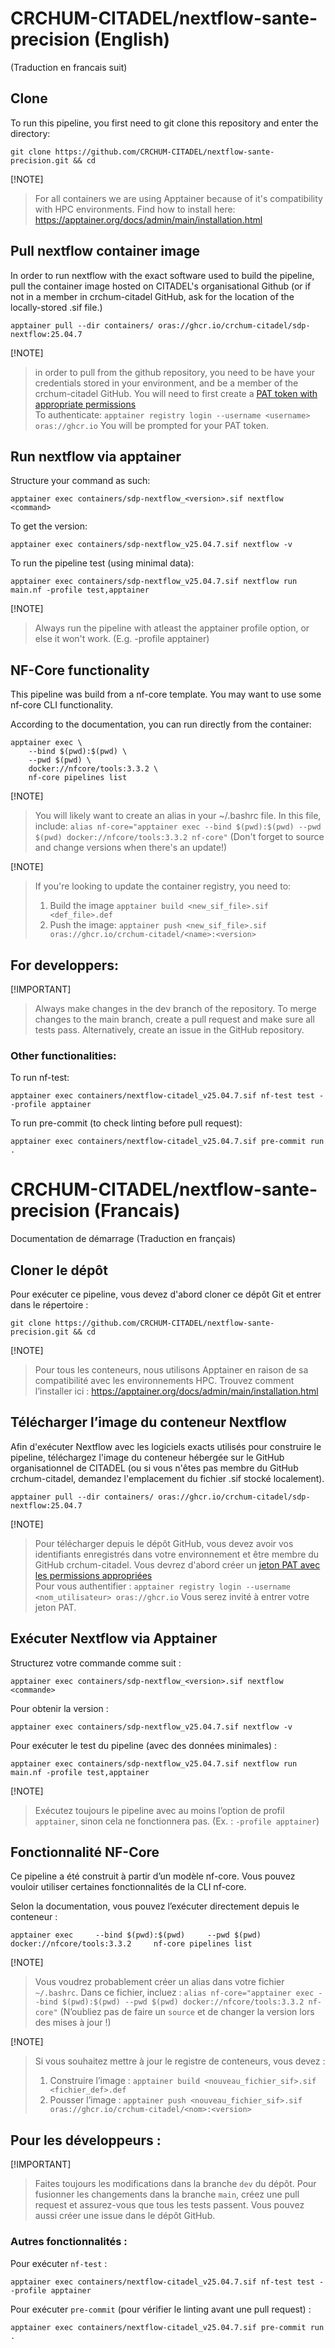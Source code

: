 # CRCHUM-CITADEL/nextflow-sante-precision (English)

(Traduction en francais suit)

## Clone
To run this pipeline, you first need to git clone this repository and enter the directory:
```
git clone https://github.com/CRCHUM-CITADEL/nextflow-sante-precision.git && cd
```

[!NOTE]
> For all containers we are using Apptainer because of it's compatibility with HPC environments.
> Find how to install here: https://apptainer.org/docs/admin/main/installation.html

## Pull nextflow container image
In order to run nextflow with the exact software used to build the pipeline, pull the container image hosted on CITADEL's organisational Github (or if not in a member in crchum-citadel GitHub, ask for the location of the locally-stored .sif file.)
```
apptainer pull --dir containers/ oras://ghcr.io/crchum-citadel/sdp-nextflow:25.04.7
```

[!NOTE]
> in order to pull from the github repository, you need to be have your credentials stored in your environment, and be a member of the crchum-citadel GitHub.
> You will need to first create a <a href="https://docs.github.com/en/authentication/keeping-your-account-and-data-secure/managing-your-personal-access-tokens" target="_blank">PAT token with appropriate permissions</a>  
> To authenticate:
> `apptainer registry login --username <username> oras://ghcr.io`
> You will be prompted for your PAT token.


## Run nextflow via apptainer

Structure your command as such:
```
apptainer exec containers/sdp-nextflow_<version>.sif nextflow <command>
```

To get the version:
```
apptainer exec containers/sdp-nextflow_v25.04.7.sif nextflow -v
```

To run the pipeline test (using minimal data):
```
apptainer exec containers/sdp-nextflow_v25.04.7.sif nextflow run main.nf -profile test,apptainer
```

[!NOTE]
> Always run the pipeline with atleast the apptainer profile option, or else it won't work. (E.g. -profile apptainer)


## NF-Core functionality

This pipeline was build from a nf-core template. You may want to use some nf-core CLI functionality.

According to the documentation, you can run directly from the container:
```
apptainer exec \
    --bind $(pwd):$(pwd) \
    --pwd $(pwd) \
    docker://nfcore/tools:3.3.2 \
    nf-core pipelines list
```

[!NOTE]
> You will likely want to create an alias in your ~/.bashrc file. In this file, include:
> `alias nf-core="apptainer exec --bind $(pwd):$(pwd) --pwd $(pwd) docker://nfcore/tools:3.3.2 nf-core"`
> (Don't forget to source and change versions when there's an update!)



[!NOTE]
> If you're looking to update the container registry, you need to:
> 1. Build the image
> `apptainer build <new_sif_file>.sif <def_file>.def`
> 2. Push the image:
> `apptainer push <new_sif_file>.sif oras://ghcr.io/crchum-citadel/<name>:<version>`


## For developpers:

[!IMPORTANT]
> Always make changes in the dev branch of the repository. To merge changes to the main branch, create a pull request and make sure all tests pass.
> Alternatively, create an issue in the GitHub repository.

### Other functionalities: 

To run nf-test:
```
apptainer exec containers/nextflow-citadel_v25.04.7.sif nf-test test --profile apptainer
```

To run pre-commit (to check linting before pull request):
```
apptainer exec containers/nextflow-citadel_v25.04.7.sif pre-commit run .
```

# CRCHUM-CITADEL/nextflow-sante-precision (Francais)

Documentation de démarrage (Traduction en français)

## Cloner le dépôt
Pour exécuter ce pipeline, vous devez d'abord cloner ce dépôt Git et entrer dans le répertoire :
```
git clone https://github.com/CRCHUM-CITADEL/nextflow-sante-precision.git && cd
```

[!NOTE]
> Pour tous les conteneurs, nous utilisons Apptainer en raison de sa compatibilité avec les environnements HPC.
> Trouvez comment l’installer ici : https://apptainer.org/docs/admin/main/installation.html

## Télécharger l’image du conteneur Nextflow
Afin d'exécuter Nextflow avec les logiciels exacts utilisés pour construire le pipeline, téléchargez l'image du conteneur hébergée sur le GitHub organisationnel de CITADEL (ou si vous n'êtes pas membre du GitHub crchum-citadel, demandez l'emplacement du fichier .sif stocké localement).
```
apptainer pull --dir containers/ oras://ghcr.io/crchum-citadel/sdp-nextflow:25.04.7
```

[!NOTE]
> Pour télécharger depuis le dépôt GitHub, vous devez avoir vos identifiants enregistrés dans votre environnement et être membre du GitHub crchum-citadel.
> Vous devrez d'abord créer un <a href="https://docs.github.com/en/authentication/keeping-your-account-and-data-secure/managing-your-personal-access-tokens" target="_blank">jeton PAT avec les permissions appropriées</a>  
> Pour vous authentifier :
> `apptainer registry login --username <nom_utilisateur> oras://ghcr.io`
> Vous serez invité à entrer votre jeton PAT.

## Exécuter Nextflow via Apptainer

Structurez votre commande comme suit :
```
apptainer exec containers/sdp-nextflow_<version>.sif nextflow <commande>
```

Pour obtenir la version :
```
apptainer exec containers/sdp-nextflow_v25.04.7.sif nextflow -v
```

Pour exécuter le test du pipeline (avec des données minimales) :
```
apptainer exec containers/sdp-nextflow_v25.04.7.sif nextflow run main.nf -profile test,apptainer
```

[!NOTE]
> Exécutez toujours le pipeline avec au moins l’option de profil `apptainer`, sinon cela ne fonctionnera pas. (Ex. : `-profile apptainer`)

## Fonctionnalité NF-Core

Ce pipeline a été construit à partir d’un modèle nf-core. Vous pouvez vouloir utiliser certaines fonctionnalités de la CLI nf-core.

Selon la documentation, vous pouvez l’exécuter directement depuis le conteneur :
```
apptainer exec     --bind $(pwd):$(pwd)     --pwd $(pwd)     docker://nfcore/tools:3.3.2     nf-core pipelines list
```

[!NOTE]
> Vous voudrez probablement créer un alias dans votre fichier `~/.bashrc`. Dans ce fichier, incluez :
> `alias nf-core="apptainer exec --bind $(pwd):$(pwd) --pwd $(pwd) docker://nfcore/tools:3.3.2 nf-core"`
> (N’oubliez pas de faire un `source` et de changer la version lors des mises à jour !)

[!NOTE]
> Si vous souhaitez mettre à jour le registre de conteneurs, vous devez :
> 1. Construire l’image :
> `apptainer build <nouveau_fichier_sif>.sif <fichier_def>.def`
> 2. Pousser l’image :
> `apptainer push <nouveau_fichier_sif>.sif oras://ghcr.io/crchum-citadel/<nom>:<version>`

## Pour les développeurs :

[!IMPORTANT]
> Faites toujours les modifications dans la branche `dev` du dépôt. Pour fusionner les changements dans la branche `main`, créez une pull request et assurez-vous que tous les tests passent.
> Vous pouvez aussi créer une issue dans le dépôt GitHub.

### Autres fonctionnalités :

Pour exécuter `nf-test` :
```
apptainer exec containers/nextflow-citadel_v25.04.7.sif nf-test test --profile apptainer
```

Pour exécuter `pre-commit` (pour vérifier le linting avant une pull request) :
```
apptainer exec containers/nextflow-citadel_v25.04.7.sif pre-commit run .
```
